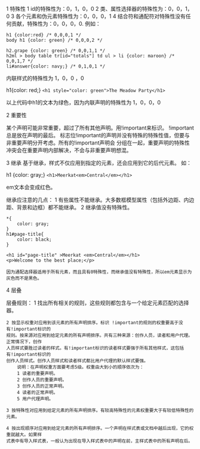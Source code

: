 1 特殊性
 1 id的特殊性为：0，1，0，0
 2 类、属性选择器的特殊性为：0，0，1，0
 3 各个元素和伪元素特殊性为：0，0，0，1
 4 结合符和通配符对特殊性没有任何贡献，特殊性为：0，0，0，0.
 例如：


 	h1 {color:red} /* 0,0,0,1 */
 	body h1 {color: green} /* 0,0,0,2 */

 	h2.grape {color: green} /* 0,0,1,1 */
 	h2ml > body table tr[id="totals"] td ul > li {color: maroon} /* 0,0,1,7 */
 	li#answer{color: navy;} /* 0,1,0,1 */

 内联样式的特殊性为 1，0，0 ，0

 h1{color: red;}
 `<h1 style="color: green">The Meadow Party</h1>`

 以上代码中h1的文本为绿色，因为内联声明的特殊性为 1，0，0，0

 2 重要性

 某个声明可能非常重要，超过了所有其他声明。用!important来标识。 !important总是放在声明的最后。
 标志位!important的声明并没有特殊的特殊性值，但要与非重要声明分开考虑。所有的!important声明会
 分组在一起，重要声明的特殊性冲突会在重要声明内部解决，不会与非重要声明想混。

3 继承 
基于继承，样式不仅应用到指定的元素，还会应用到它的后代元素。
如：


h1 {color: gray;}
`<h1>Meerkat<em>Central</em></h1>` 

em文本会变成红色。

继承应注意的几点：
	1 有些属性不能继承。大多数框模型属性（包括外边距、内边距、背景和边框）都不能继承。
	2 继承值没有特殊性。

	*{
		color: gray;
	}
	h1#page-title{
		color: black;
	}

	<h1 id="page-title" >Meerkat <em>Central</em></h1>
	<p>Welcome to the best place;</p>

	因为通配选择器适用于所有元素，而且具有0特殊性，而继承值没有特殊性，所以em元素显示为灰色而不是黑色。

4 层叠

层叠规则：
	1 找出所有相关的规则，这些规则都包含与一个给定元素匹配的选择器。  

	2 按显示权重对应用到该元素的所有声明排序。标识 !important的规则的权重要高于没有!important标识的
	规则。按来源对应用到给定元素的所有声明排序。共有三种来源：创作人员，读者和用户代理。正常情况下，创作 
	人员样式要胜过读者的样式。有!important标识的读者样式要强于所有其他样式，这包括有!important标识的
	创作人员样式。创作人员样式和读者样式都比用户代理的默认样式要强。
		说明：在声明权重方面要考虑5级。权重由大到小的顺序依次为：
		1 读者的重要声明。
		2 创作人员的重要声明。
		3 创作人员的正常声明。
		4 读者的正常声明。
		5 用户代理声明。

	3 按特殊性对应用到给定元素的所有声明排序。有较高特殊性的元素权重要大于有较低特殊性的元素。

	4 按出现顺序对应用到给定元素的所有声明排序。一个声明在样式表或文档中越后出现，它的权重就越大。如果样
	式表中有导入样式表，一般认为出现在导入样式表中的声明在前，主样式表中的所有声明在后。
